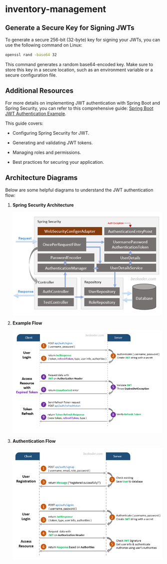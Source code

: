 ﻿# inventory-management

## Generate a Secure Key for Signing JWTs

To generate a secure 256-bit (32-byte) key for signing your JWTs, you can use the following command on Linux:

```bash
openssl rand -base64 32
```

This command generates a random base64-encoded key. Make sure to store this key in a secure location, such as an environment variable or a secure configuration file.

## Additional Resources

For more details on implementing JWT authentication with Spring Boot and Spring Security, you can refer to this comprehensive guide: [Spring Boot JWT Authentication Example](https://github.com/bezkoder/spring-boot-spring-security-jwt-authentication).

This guide covers:

- Configuring Spring Security for JWT.

- Generating and validating JWT tokens.

- Managing roles and permissions.

- Best practices for securing your application.

## Architecture Diagrams

Below are some helpful diagrams to understand the JWT authentication flow:

1. **Spring Security Architecture**


   ![Spring Security Architecture](jwt-authentication-spring-security-architecture.png)

2. **Example Flow**


   ![Example Flow](jwt-authentication-spring-security-example-flow.png)

3. **Authentication Flow**


   ![Authentication Flow](jwt-authentication-spring-security-flow.png)
